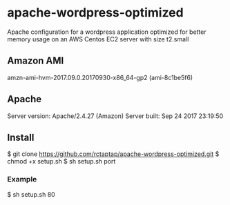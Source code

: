 # apache-wordpress-optimized
Apache configuration for a wordpress application optimized for better memory usage on an AWS Centos EC2 server with size t2.small

## Amazon AMI
 amzn-ami-hvm-2017.09.0.20170930-x86_64-gp2 (ami-8c1be5f6)

## Apache
 Server version: Apache/2.4.27 (Amazon)
 Server built:   Sep 24 2017 23:19:50

## Install
 $ git clone https://github.com/rctaptap/apache-wordpress-optimized.git
 $ chmod +x setup.sh
 $ sh setup.sh port

### Example
 $ sh setup.sh 80 
 
